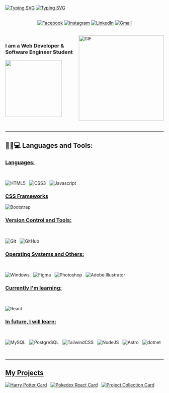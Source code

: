 <a href="https://git.io/typing-svg"><img src="https://readme-typing-svg.herokuapp.com?font=IBM+Plex+Mono&weight=500&size=30&pause=1000&color=18CFDF&center=true&vCenter=true&width=1000&height=60&lines=Hello+there%2C+I'm+Ivan+Chavez" alt="Typing SVG" /></a>
<a href="https://git.io/typing-svg"><img src="https://readme-typing-svg.herokuapp.com?font=IBM+Plex+Mono&weight=500&pause=1000&color=DF00A8&center=true&vCenter=true&width=1000&height=60&lines=A+passionate+Graphic+Designer+%26+Frontend+Developer+from+Mexico" alt="Typing SVG" /></a>

<p align="center">
<br>
<a href="https://www.facebook.com/"><img src="https://img.shields.io/badge/facebook-%231877F2.svg?&style=for-the-badge&logo=facebook&logoColor=white" alt="Facebook" /></a> 
<a href="https://instagram.com/"><img src="https://img.shields.io/badge/instagram-%23E4405F.svg?&style=for-the-badge&logo=instagram&logoColor=white" alt="Instagram" /></a> 
<a href="https://www.linkedin.com/in/"><img src="https://img.shields.io/badge/linkedin-%230077B5.svg?&style=for-the-badge&logo=linkedin&logoColor=white" alt="LinkedIn" /></a> 
<a href="mailto:"><img src="https://img.shields.io/badge/gmail-%23D14836.svg?&style=for-the-badge&logo=gmail&logoColor=white" alt="Gmail"/></a>

</p>

<br>

<img align="right" height="270px" alt="GIF" src="https://i.pinimg.com/originals/e4/26/70/e426702edf874b181aced1e2fa5c6cde.gif" />

### I am a Web Developer & Software Engineer Student

<!--
- 🔭 I’m currently working on my Portfolio Website
- 🌱 I’m currently learning MERN Stack Development.
- 👯 I’m looking to collaborate with other Developers 
- 🥅 2020 Goals: Contribute to Open Source projects
- 💬 Ask me about anything, I am happy to help 
- 📬 How to reach me: 
- 🧗 I try to: Go beyond and push the bounds
- ⚡ Fun fact: I love connecting with different people 
-->
<p>
<a href="https://github.com/IvanChR">
  <!-- <img height="180em" src="https://github-readme-stats.vercel.app/api?username=IvanChR&show_icons=true&theme=radical" />
  <img align="center" src="https://github-readme-streak-stats.herokuapp.com/?user=IvanChR&count_private=true&theme=radical" alt="IvanChR" /> -->
  <img height="180em" src="https://github-readme-stats-eight-theta.vercel.app/api/top-langs/?username=IvanChR&theme=radical&layout=compact" />
</a>
</p>
<br>

<hr>

## 👨‍💻💻 Languages and Tools:

### <u> Languages: </u>

<br>

![HTML5](https://img.shields.io/badge/html5-%23E34F26.svg?style=for-the-badge&logo=html5&logoColor=white)
&nbsp;
![CSS3](https://img.shields.io/badge/css3-%231572B6.svg?style=for-the-badge&logo=css3&logoColor=white)
&nbsp;
![Javascript](https://img.shields.io/badge/Javascript-%23F7DF1E?style=for-the-badge&logo=javascript&logoColor=black&link=C%2B%2B)

</span>


### <u>CSS Frameworks</u>

![Bootstrap](https://img.shields.io/badge/bootstrap-%238511FA.svg?style=for-the-badge&logo=bootstrap&logoColor=white)
&nbsp;

### <u> Version Control and Tools: </u>

<br>

![Git](https://img.shields.io/badge/git-%23F05033.svg?style=for-the-badge&logo=git&logoColor=white)
&nbsp;
![GitHub](https://img.shields.io/badge/github-%23121011.svg?style=for-the-badge&logo=github&logoColor=white)
&nbsp;
<br>

### <u> Operating Systems and Others: </u>

<br>

<!-- ![Linux](https://img.shields.io/badge/Linux-FCC624?style=for-the-badge&logo=linux&logoColor=black)
&nbsp;
![macOS](https://img.shields.io/badge/mac%20os-000000?style=for-the-badge&logo=macos&logoColor=F0F0F0)
&nbsp;-->

![Windows](https://img.shields.io/badge/Windows-0078D6?style=for-the-badge&logo=windows&logoColor=white)
&nbsp;
![Figma](https://img.shields.io/badge/figma-%23F24E1E.svg?style=for-the-badge&logo=figma&logoColor=white)
&nbsp;
![Photoshop](https://img.shields.io/badge/photoshop-%2331A8FF.svg?style=for-the-badge&logo=adobe%20photoshop&logoColor=white)
&nbsp;
![Adobe Illustrator](https://img.shields.io/badge/illustrator-%23f8a829?style=for-the-badge&logo=adobeillustrator&logoColor=black&link=C%2B%2B)

### <u> Currently I'm learning: </u>

<br>

![React](https://img.shields.io/badge/react-%2320232a.svg?style=for-the-badge&logo=react&logoColor=%2361DAFB)
&nbsp;

### <u> In future, I will learn: </u>

<br>

![MySQL](https://img.shields.io/badge/mysql-4479A1.svg?style=for-the-badge&logo=mysql&logoColor=white)
&nbsp;
![PostgreSQL](https://img.shields.io/badge/postgresql-%234169E1?style=for-the-badge&logo=postgresql&logoColor=white&link=C%2B%2B)
&nbsp;
![TailwindCSS](https://img.shields.io/badge/tailwindcss-%2338B2AC.svg?style=for-the-badge&logo=tailwind-css&logoColor=white)
&nbsp;
![NodeJS](https://img.shields.io/badge/node.js-6DA55F?style=for-the-badge&logo=node.js&logoColor=white)
&nbsp;
![Astro](https://img.shields.io/badge/astro-%23BC52EE?style=for-the-badge&logo=astro&logoColor=white&link=C%2B%2B)
&nbsp;
![dotnet](https://img.shields.io/badge/dotnet-%23512BD4?style=for-the-badge&logo=dotnet&logoColor=white&link=C%2B%2B)
&nbsp;

<!-- ![Firebase](https://img.shields.io/badge/firebase-a08021?style=for-the-badge&logo=firebase&logoColor=ffcd34)
&nbsp;
![GraphQL](https://img.shields.io/badge/-GraphQL-E10098?style=for-the-badge&logo=graphql&logoColor=white)
&nbsp;
![Express.js](https://img.shields.io/badge/express.js-%23404d59.svg?style=for-the-badge&logo=express&logoColor=%2361DAFB)
&nbsp;
![Docker](https://img.shields.io/badge/docker-%230db7ed.svg?style=for-the-badge&logo=docker&logoColor=white)
&nbsp; -->

<br>

<hr>



## <u>My Projects</u>

[![Harry Potter Card](https://github-readme-stats.vercel.app/api/pin/?username=IvanChR&repo=Aplicacion-HarryPotter)](https://github.com/IvanChR/Aplicacion-HarryPotter)
&nbsp;
[![Pokedex React Card](https://github-readme-stats.vercel.app/api/pin/?username=IvanChR&repo=React-Pokedex)](https://github.com/IvanChR/React-Pokedex)
&nbsp;
[![Project Collection Card](https://github-readme-stats.vercel.app/api/pin/?username=IvanChR&repo=projects-practice-collection)](https://github.com/IvanChR/projects-practice-collection)
&nbsp;
